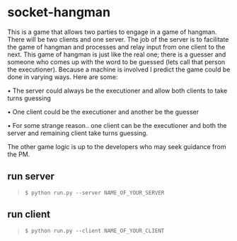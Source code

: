 # socket-hangman
This is a game that allows two parties to engage in a game of hangman. There will be two clients and one server. The job of the server is to facilitate the game of hangman and processes and relay input from one client to the next. This game of hangman is just like the real one; there is a guesser and someone who comes up with the word to be guessed (lets call that person the executioner). Because a machine is involved I predict the game could be done in varying ways. Here are some:

• The server could always be the executioner and allow both clients to take turns guessing

• One client could be the executioner and another be the guesser   

• For some strange reason.. one client can be the executioner and both the server and remaining client take turns guessing. 

The other game logic is up to the developers who may seek guidance from the PM.


## run server
>`$ python run.py --server NAME_OF_YOUR_SERVER`

## run client
>`$ python run.py --client NAME_OF_YOUR_CLIENT`
